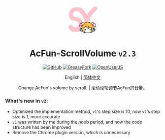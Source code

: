 <div align="center">
    <img src="https://github.com/SynRGB/AcFun-ScrollVolume/raw/main/%23README/icon/256.png" width="20%"/>
    <h1>AcFun-ScrollVolume <code>v2.3</code></h1>
	<p>
        <a href='https://github.com/SynRGB/AcFun-ScrollVolume'><img src="https://img.shields.io/badge/-GitHub-3A3A3A?style=flat&amp;logo=GitHub&amp;logoColor=white" referrerpolicy="no-referrer" alt="GitHub"></a>
	    <a href='https://greasyfork.org/en/scripts/453260-acfun-scrollvolume'><img src="https://img.shields.io/badge/-GreasyFork-670000?style=flat&amp;logo=tampermonkey&amp;logoColor=white" referrerpolicy="no-referrer" alt="GreasyFork"></a>
        <a href='https://openuserjs.org/scripts/TitanRGB/AcFun-ScrollVolume'><img src="https://img.shields.io/badge/-OpenUserJS-004796?style=flat&amp;logo=tampermonkey&amp;logoColor=white" referrerpolicy="no-referrer" alt="OpenUserJS"></a>
    </p>
    <p>English | <a href='https://github.com/SynRGB/AcFun-ScrollVolume/blob/main/%23README/README-zh.md'>简体中文</a></p>
    <p>Change AcFun's volume by scroll. | 滚动滚轮调节AcFun的音量。</p>
</div>

### What's new in `v2`:

- Optimized the implementation method, `v1`'s step size is 10, now `v2`‘s step size is 1, more accurate
- `v1` was written by me during the noob period, and now the code structure has been improved
- Remove the Chrome plugin version, which is unnecessary